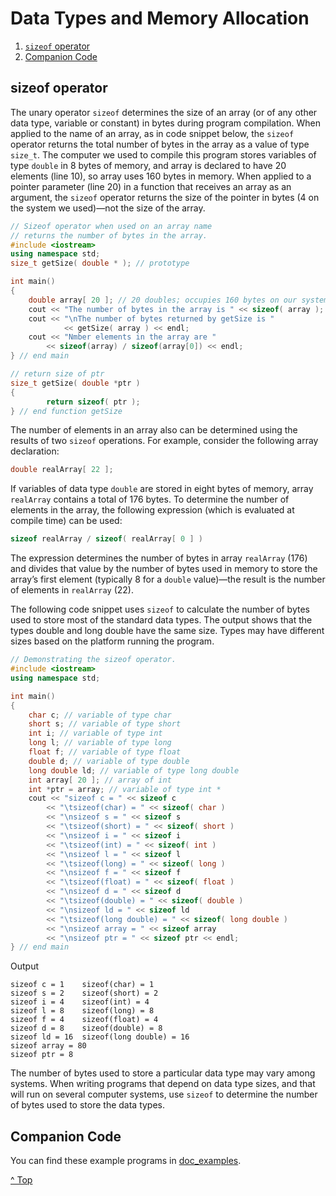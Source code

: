 # Data Types and Memory Allocation



1. [`sizeof` operator](#sizeof-operator)
2. [Companion Code](#Companion-Code)



## sizeof operator

The unary operator `sizeof` determines the size of an array (or of any other data type, variable or constant) in bytes during program compilation. When applied to the name of an array, as in code snippet below, the `sizeof` operator returns the total number of bytes in the array as a value of type `size_t`. The computer we used to compile this program stores variables of type `double` in 8 bytes of memory, and array is declared to have 20 elements (line 10), so array uses 160 bytes in memory. When applied to a pointer parameter (line 20) in a function that receives an array as an argument, the `sizeof` operator returns the size of the pointer in bytes (4 on the system we used)—not the size of the array.

```cpp
// Sizeof operator when used on an array name
// returns the number of bytes in the array.
#include <iostream>
using namespace std;
size_t getSize( double * ); // prototype

int main()
{
    double array[ 20 ]; // 20 doubles; occupies 160 bytes on our system
    cout << "The number of bytes in the array is " << sizeof( array );
    cout << "\nThe number of bytes returned by getSize is "
    		<< getSize( array ) << endl;
    cout << "Nmber elements in the array are "
        << sizeof(array) / sizeof(array[0]) << endl;
} // end main

// return size of ptr
size_t getSize( double *ptr )
{
		return sizeof( ptr );
} // end function getSize
```

The number of elements in an array also can be determined using the results of two
`sizeof` operations. For example, consider the following array declaration:

```cpp
double realArray[ 22 ];
```

If variables of data type `double` are stored in eight bytes of memory, array `realArray` contains a total of 176 bytes. To determine the number of elements in the array, the following expression (which is evaluated at compile time) can be used:

```cpp
sizeof realArray / sizeof( realArray[ 0 ] )
```

The expression determines the number of bytes in array `realArray` (176) and divides that value by the number of bytes used in memory to store the array’s first element (typically 8 for a `double` value)—the result is the number of elements in `realArray` (22).

The following code snippet uses `sizeof` to calculate the number of bytes used to store most of the standard data types. The output shows that the types double and long double have the same size. Types may have different sizes based on the platform running the program.

```cpp
// Demonstrating the sizeof operator.
#include <iostream>
using namespace std;

int main()
{
    char c; // variable of type char
    short s; // variable of type short
    int i; // variable of type int
    long l; // variable of type long
    float f; // variable of type float
    double d; // variable of type double
    long double ld; // variable of type long double
    int array[ 20 ]; // array of int
    int *ptr = array; // variable of type int *
    cout << "sizeof c = " << sizeof c
        << "\tsizeof(char) = " << sizeof( char )
        << "\nsizeof s = " << sizeof s
        << "\tsizeof(short) = " << sizeof( short )
        << "\nsizeof i = " << sizeof i
        << "\tsizeof(int) = " << sizeof( int )
        << "\nsizeof l = " << sizeof l
        << "\tsizeof(long) = " << sizeof( long )
        << "\nsizeof f = " << sizeof f
        << "\tsizeof(float) = " << sizeof( float )
        << "\nsizeof d = " << sizeof d
        << "\tsizeof(double) = " << sizeof( double )
        << "\nsizeof ld = " << sizeof ld
        << "\tsizeof(long double) = " << sizeof( long double )
        << "\nsizeof array = " << sizeof array
        << "\nsizeof ptr = " << sizeof ptr << endl;
} // end main
```

Output

```
sizeof c = 1	sizeof(char) = 1
sizeof s = 2	sizeof(short) = 2
sizeof i = 4	sizeof(int) = 4
sizeof l = 8	sizeof(long) = 8
sizeof f = 4	sizeof(float) = 4
sizeof d = 8	sizeof(double) = 8
sizeof ld = 16	sizeof(long double) = 16
sizeof array = 80
sizeof ptr = 8
```

The number of bytes used to store a particular data type may vary among systems. When writing programs that depend on data type sizes, and that will run on several computer systems, use `sizeof` to determine the number of bytes used to store the data types.



## Companion Code

You can find these example programs in [doc_examples](../doc_examples/sizeof_op).



[^ Top](#Data-Types-and-Memory-Allocation)